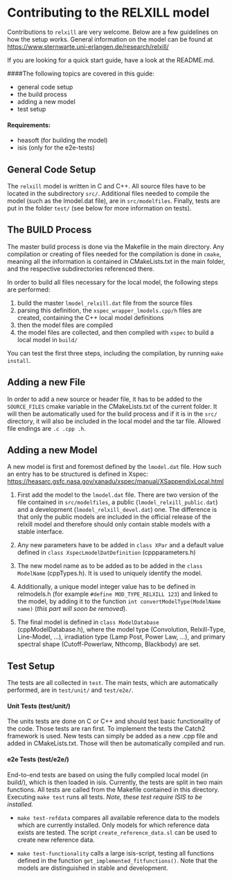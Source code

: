 # Contributing to the RELXILL model

Contributions to `relxill` are very welcome. Below are a few guidelines 
on how the setup works. General information on the model can be found at
https://www.sternwarte.uni-erlangen.de/research/relxill/

If you are looking for a quick start guide, have a look at the README.md.


####The following topics are covered in this guide:
* general code setup
* the build process
* adding a new model
* test setup 

#### Requirements:
* heasoft (for building the model)
* isis (only for the e2e-tests)

## General Code Setup 

The `relxill` model is written in C and C++. All source files have to be
located in the subdirectory `src/`. Additional files needed to compile the
model (such as the lmodel.dat file), are in `src/modelfiles`. Finally, tests
are put in the folder `test/` (see below for more information on tests).



## The BUILD Process 

The master build process is done via the Makefile in the main
directory. Any compilation or creating of files needed for the
compilation is done in `cmake`, meaning all the information is 
contained in CMakeLists.txt in the main folder, and the respective
subdirectories referenced there.

In order to build all files necessary for the local model, the following steps are performed:
1) build the master `lmodel_relxill.dat` file from the source files 
2) parsing this definition, the `xspec_wrapper_lmodels.cpp/h` files are created, 
   containing the C++ local model definitions
3) then the model files are compiled
4) the model files are collected, and then compiled with `xspec` to build a local model in `build/`

You can test the first three steps, including the compilation, by running `make install`.  

## Adding a new File

In order to add a new source or header file, it has to be added to the `SOURCE_FILES` cmake variable
in the CMakeLists.txt of the current folder. It will then be automatically used for the build process
and if it is in the `src/` directory, it will also be included in the local model and the tar file. Allowed
file endings are `.c .cpp .h`.

## Adding a new Model

A new model is first and foremost defined by the `lmodel.dat` file. How such an entry 
has to be structured is defined 
in Xspec: https://heasarc.gsfc.nasa.gov/xanadu/xspec/manual/XSappendixLocal.html

1)  First add the model to the `lmodel.dat` file. There are two version of the file contained in 
`src/modelfiles`, a public (`lmodel_relxill_public.dat`) and a development (`lmodel_relxill_devel.dat`) one. 
The difference is that only the public models are included in the official release of the relxill model and 
therefore should only contain stable models with a stable interface.

2) Any new parameters have to be added in `class XPar` and a default value defined  in 
   `class XspecLmodelDatDefinition` (cppparameters.h)

3) The new model name as to be added as to be added in the `class ModelName` (cppTypes.h). 
   It is used to uniquely identify the model.
   
4) Additionally, a unique model integer 
   value has to be defined in relmodels.h (for example `#define MOD_TYPE_RELXILL 123`)  and 
   linked to the model, by adding it to the function `int convertModelType(ModelName name)`
   (*this part will soon be removed*).

5) The final model is defined in `class ModelDatabase` (cppModelDatabase.h), where the 
   model type (Convolution, Relxill-Type, Line-Model, ...), 
   irradiation type (Lamp Post, Power Law, ...), and
   primary spectral shape (Cutoff-Powerlaw, Nthcomp, Blackbody) are set. 



## Test Setup

The tests are all collected in `test`. The main tests, which are automatically performed, 
are in `test/unit/` and `test/e2e/`. 

#### Unit Tests (test/unit/)
The units tests are done on C or C++ and should test
basic functionality of the code. Those tests are ran first. To implement the tests the Catch2 
framework is used. New tests can simply be added as a new .cpp file and added in CMakeLists.txt.
Those will then be automatically compiled and run.

#### e2e Tests (test/e2e/)
End-to-end tests are based on using the fully compiled local model (in build/), which is then loaded in isis.
Currently, the tests are split in two main functions. All tests are called from the Makefile contained
in this directory. Executing `make test` runs all tests. *Note, these test require ISIS to be installed.*

* `make test-refdata` compares all available reference data to the models which are currently installed. 
Only models for which reference data exists are tested. The script `create_reference_data.sl` can be used 
  to create new reference data.

* `make test-functionality` calls a large isis-script, testing all functions defined in the function
`get_implemented_fitfunctions()`. Note that the models are distinguished in stable and development.
